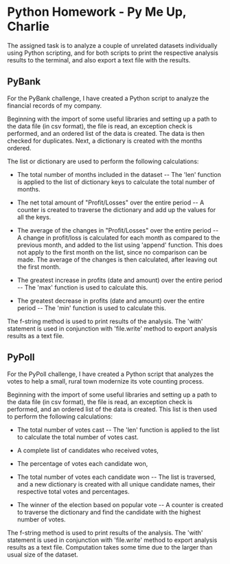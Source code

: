 # Python Homework - Py Me Up, Charlie

The assigned task is to analyze a couple of unrelated datasets individually using Python scripting, and for both scripts to print the respective analysis results to the terminal, and also export a text file with the results.


## PyBank

For the PyBank challenge, I have created a Python script to analyze the financial records of my company.
    
Beginning with the import of some useful libraries and setting up a path to the data file (in csv format), the file is read, an exception check is performed, and an ordered list of the data is created. The data is then checked for duplicates. Next, a dictionary is created with the months ordered.

The list or dictionary are used to perform the following calculations:

* The total number of months included in the dataset -- 
The 'len' function is applied to the list of dictionary keys to calculate the total number of months.

* The net total amount of "Profit/Losses" over the entire period --
A counter is created to traverse the dictionary and add up the values for all the keys.
    
* The average of the changes in "Profit/Losses" over the entire period --
A change in profit/loss is calculated for each month as compared to the previous month, and added to the list using 'append' function. This does not apply to the first month on the list, since no comparison can be made. The average of the changes is then calculated, after leaving out the first month.

* The greatest increase in profits (date and amount) over the entire period --
The 'max' function is used to calculate this.
  
* The greatest decrease in profits (date and amount) over the entire period --
The 'min' function is used to calculate this.
    
The f-string method is used to print results of the analysis. The 'with' statement is used in conjunction with 'file.write' method to export analysis results as a text file.


## PyPoll

For the PyPoll challenge, I have created a Python script that analyzes the votes to help a small, rural town modernize its vote counting process.

Beginning with the import of some useful libraries and setting up a path to the data file (in csv format), the file is read, an exception check is performed, and an ordered list of the data is created. This list is then used to perform the following calculations:

* The total number of votes cast --
The 'len' function is applied to the list to calculate the total number of votes cast.

* A complete list of candidates who received votes, 
* The percentage of votes each candidate won, 
* The total number of votes each candidate won -- 
The list is traversed, and a new dictionary is created with all unique candidate names, their respective total votes and percentages.

* The winner of the election based on popular vote --
A counter is created to traverse the dictionary and find the candidate with the highest number of votes.
  
The f-string method is used to print results of the analysis. The 'with' statement is used in conjunction with 'file.write' method to export analysis results as a text file. Computation takes some time due to the larger than usual size of the dataset.